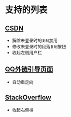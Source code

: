 # 支持的列表
## [CSDN](https://blog.csdn.net/)
+ 解除未登录时的`复制`禁用
+ 修改未登录时的段落`复制`按钮
+ 收起左侧用户栏

## [QQ外链引导页面](https://c.pc.qq.com)
+ 自动重定向

## [StackOverflow](https://stackoverflow.com)
+ 收起右侧栏